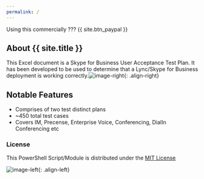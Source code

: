 ```yaml
---
permalink: /
---
```

Using this commercially ??? {{ site.btn_paypal }}

## About {{ site.title }}
This Excel document is a Skype for Business User Acceptance Test Plan. It has been developed to be used to determine that a Lync/Skype for Business deployment is working correctly.![image-right](assets/images/capture1.png){: .align-right}

## Notable Features
 - Comprises of two test distinct plans
 - ~450 total test cases 
 - Covers IM, Precense, Enterprise Voice, Conferencing, DialIn Conferencing etc

### License 
This PowerShell Script/Module is distributed under the [MIT License](license/)

![image-left](assets/images/capture2.png){: .align-left}